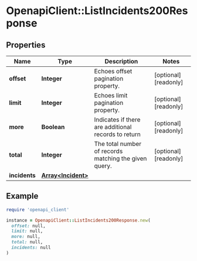 # OpenapiClient::ListIncidents200Response

## Properties

| Name | Type | Description | Notes |
| ---- | ---- | ----------- | ----- |
| **offset** | **Integer** | Echoes offset pagination property. | [optional][readonly] |
| **limit** | **Integer** | Echoes limit pagination property. | [optional][readonly] |
| **more** | **Boolean** | Indicates if there are additional records to return | [optional][readonly] |
| **total** | **Integer** | The total number of records matching the given query. | [optional][readonly] |
| **incidents** | [**Array&lt;Incident&gt;**](Incident.md) |  |  |

## Example

```ruby
require 'openapi_client'

instance = OpenapiClient::ListIncidents200Response.new(
  offset: null,
  limit: null,
  more: null,
  total: null,
  incidents: null
)
```


